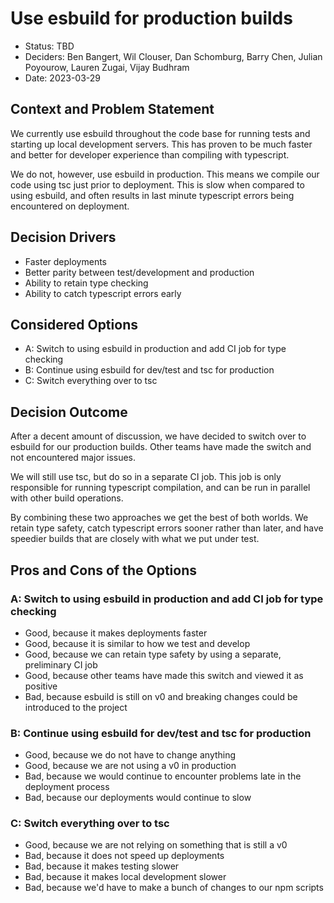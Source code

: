 # Use esbuild for production builds

- Status: TBD
- Deciders: Ben Bangert, Wil Clouser, Dan Schomburg, Barry Chen, Julian Poyourow, Lauren Zugai, Vijay Budhram
- Date: 2023-03-29

## Context and Problem Statement

We currently use esbuild throughout the code base for running tests and starting up local development servers.
This has proven to be much faster and better for developer experience than compiling with typescript.

We do not, however, use esbuild in production. This means we compile our code using tsc just prior to deployment.
This is slow when compared to using esbuild, and often results in last minute typescript errors being encountered
on deployment.

## Decision Drivers

- Faster deployments
- Better parity between test/development and production
- Ability to retain type checking
- Ability to catch typescript errors early

## Considered Options

- A: Switch to using esbuild in production and add CI job for type checking
- B: Continue using esbuild for dev/test and tsc for production
- C: Switch everything over to tsc

## Decision Outcome

After a decent amount of discussion, we have decided to switch over to esbuild for our production builds. Other
teams have made the switch and not encountered major issues.

We will still use tsc, but do so in a separate CI job. This job is only responsible for running typescript compilation,
and can be run in parallel with other build operations.

By combining these two approaches we get the best of both worlds. We retain type safety, catch typescript errors sooner
rather than later, and have speedier builds that are closely with what we put under test.

## Pros and Cons of the Options

### A: Switch to using esbuild in production and add CI job for type checking

- Good, because it makes deployments faster
- Good, because it is similar to how we test and develop
- Good, because we can retain type safety by using a separate, preliminary CI job
- Good, because other teams have made this switch and viewed it as positive
- Bad, because esbuild is still on v0 and breaking changes could be introduced to the project

### B: Continue using esbuild for dev/test and tsc for production

- Good, because we do not have to change anything
- Good, because we are not using a v0 in production
- Bad, because we would continue to encounter problems late in the deployment process
- Bad, because our deployments would continue to slow

### C: Switch everything over to tsc

- Good, because we are not relying on something that is still a v0
- Bad, because it does not speed up deployments
- Bad, because it makes testing slower
- Bad, because it makes local development slower
- Bad, because we'd have to make a bunch of changes to our npm scripts
